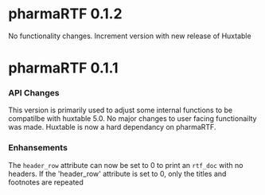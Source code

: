 # pharmaRTF 0.1.2

No functionality changes. Increment version with new release of Huxtable

# pharmaRTF 0.1.1

### API Changes
This version is primarily used to adjust some internal functions to be
compatilbe with huxtable 5.0. No major changes to user facing functionailty was made.
Huxtable is now a hard dependancy on pharmaRTF.

### Enhansements
The `header_row` attribute can now be set to 0 to print an `rtf_doc` with no headers. If the 'header_row' attribute is set to 
0, only the titles and footnotes are repeated 
